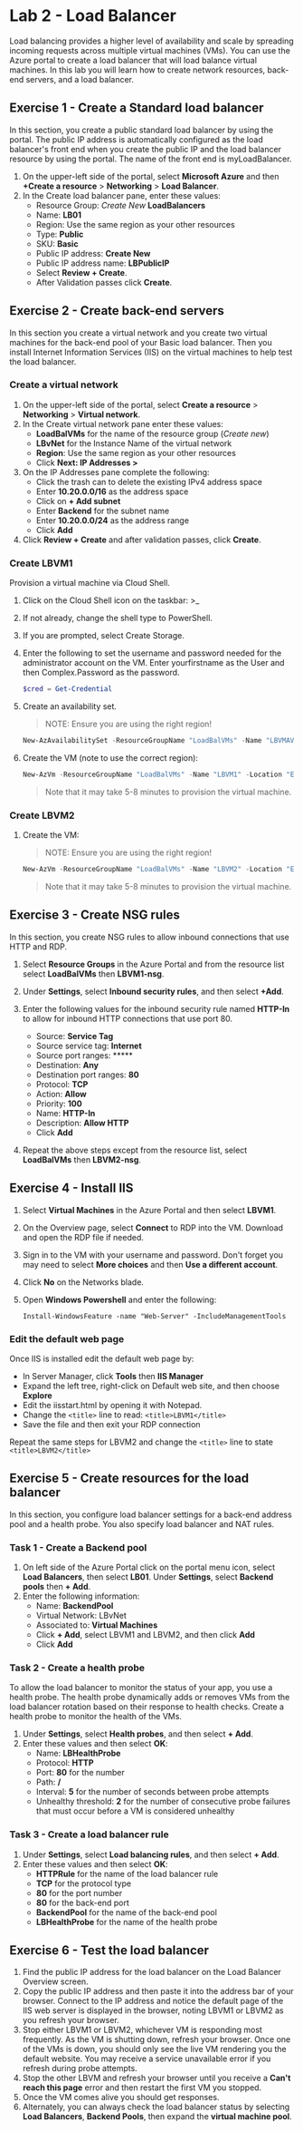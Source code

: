 # Lab 2 - Load Balancer

Load balancing provides a higher level of availability and scale by spreading incoming requests across multiple virtual machines (VMs). You can use the Azure portal to create a load balancer that will load balance virtual machines. In this lab you will learn how to create network resources, back-end servers, and a load balancer.

## Exercise 1 - Create a Standard load balancer

In this section, you create a public standard load balancer by using the portal. The public IP address is automatically configured as the load balancer's front end when you create the public IP and the load balancer resource by using the portal. The name of the front end is myLoadBalancer.

1. On the upper-left side of the portal, select **Microsoft Azure** and then  **+Create a resource** > **Networking** > **Load Balancer**.
2. In the Create load balancer pane, enter these values:
    * Resource Group: *Create New* **LoadBalancers**
    * Name: **LB01**
    * Region: Use the same region as your other resources
    * Type: **Public**
    * SKU: **Basic**
    * Public IP address: **Create New**
    * Public IP address name: **LBPublicIP**
    * Select **Review + Create**.
    * After Validation passes click **Create**.

## Exercise 2 - Create back-end servers

In this section you create a virtual network and you create two virtual machines for the back-end pool of your Basic load balancer. Then you install Internet Information Services (IIS) on the virtual machines to help test the load balancer.

### Create a virtual network

1. On the upper-left side of the portal, select **Create a resource** > **Networking** > **Virtual network**.
2. In the Create virtual network pane enter these values:
    * **LoadBalVMs** for the name of the resource group (*Create new*)
    * **LBvNet** for the Instance Name of the virtual network
    * **Region**: Use the same region as your other resources
    * Click **Next:  IP Addresses >**
3. On the IP Addresses pane complete the following:
    * Click the trash can to delete the existing IPv4 address space
    * Enter **10.20.0.0/16** as the address space
    * Click on **+ Add subnet**
    * Enter **Backend** for the subnet name
    * Enter **10.20.0.0/24** as the address range
    * Click **Add**
4. Click **Review + Create** and after validation passes, click **Create**.

### Create LBVM1

Provision a virtual machine via Cloud Shell.

1. Click on the Cloud Shell icon on the taskbar: >_
2. If not already, change the shell type to PowerShell.
3. If you are prompted, select Create Storage.
4. Enter the following to set the username and password needed for the administrator account on the VM. Enter yourfirstname as the User and then Complex.Password as the password.

    ```powershell
    $cred = Get-Credential
    ```

5. Create an availability set.

    > NOTE: Ensure you are using the right region!

    ```powershell
    New-AzAvailabilitySet -ResourceGroupName "LoadBalVMs" -Name "LBVMAVSet" -Location "EastUS" -Sku "Aligned" -PlatformFaultDomainCount 2 -PlatformUpdateDomainCount 3
6. Create the VM (note to use the correct region):
    ```powershell
    New-AzVm -ResourceGroupName "LoadBalVMs" -Name "LBVM1" -Location "EastUS" -VirtualNetworkName "LBvNet" -SubnetName "Backend" -SecurityGroupName "LBVM1-nsg" -PublicIpAddressName "LBVM1-ip" -Credential $cred -size Standard_DS2_v2 -AvailabilitySetName "LBVMAVSet"
    ```
    > Note that it may take 5-8 minutes to provision the virtual machine.

### Create LBVM2

1. Create the VM:

    > NOTE: Ensure you are using the right region!

    ```powershell
    New-AzVm -ResourceGroupName "LoadBalVMs" -Name "LBVM2" -Location "EastUS" -VirtualNetworkName "LBvNet" -SubnetName "Backend" -SecurityGroupName "LBVM2-nsg" -PublicIpAddressName "LBVM2-ip" -Credential $cred -size Standard_DS2_v2 -AvailabilitySetName "LBVMAVSet"
    ```

    > Note that it may take 5-8 minutes to provision the virtual machine.

## Exercise 3 - Create NSG rules

In this section, you create NSG rules to allow inbound connections that use HTTP and RDP.

1. Select **Resource Groups** in the Azure Portal and from the resource list select **LoadBalVMs** then **LBVM1-nsg**.
2. Under **Settings**, select **Inbound security rules**, and then select **+Add**.
3. Enter the following values for the inbound security rule named **HTTP-In** to allow for inbound HTTP connections that use port 80.
    * Source: **Service Tag**
    * Source service tag: **Internet**
    * Source port ranges: *****
    * Destination: **Any**
    * Destination port ranges: **80**
    * Protocol: **TCP**
    * Action: **Allow**
    * Priority: **100**
    * Name: **HTTP-In**
    * Description: **Allow HTTP**
    * Click **Add**

4. Repeat the above steps except from the resource list, select **LoadBalVMs** then **LBVM2-nsg**.

## Exercise 4 - Install IIS

1. Select **Virtual Machines** in the Azure Portal and then select **LBVM1**.
2. On the Overview page, select **Connect** to RDP into the VM.  Download and open the RDP file if needed.
3. Sign in to the VM with your username and password.  Don't forget you may need to select **More choices** and then **Use a different account**.
4. Click **No** on the Networks blade.
5. Open **Windows Powershell** and enter the following:

    `Install-WindowsFeature -name "Web-Server" -IncludeManagementTools`

### Edit the default web page

Once IIS is installed edit the default web page by:

* In Server Manager, click **Tools** then **IIS Manager**
* Expand the left tree, right-click on Default web site, and then choose **Explore**
* Edit the iisstart.html by opening it with Notepad.
* Change the `<title>` line to read: `<title>LBVM1</title>`
* Save the file and then exit your RDP connection

Repeat the same steps for LBVM2 and change the `<title>` line to state `<title>LBVM2</title>`

## Exercise 5 -  Create resources for the load balancer

In this section, you configure load balancer settings for a back-end address pool and a health probe. You also specify load balancer and NAT rules.

### Task 1 - Create a Backend pool

1. On left side of the Azure Portal click on the portal menu icon, select **Load Balancers**, then select **LB01**. Under **Settings**, select **Backend pools** then **+ Add**.
2. Enter the following information:
    * Name: **BackendPool**
    * Virtual Network: LBvNet
    * Associated to: **Virtual Machines**
    * Click **+ Add**, select LBVM1 and LBVM2, and then click **Add**
    * Click **Add**

### Task 2 - Create a health probe

To allow the load balancer to monitor the status of your app, you use a health probe. The health probe dynamically adds or removes VMs from the load balancer rotation based on their response to health checks. Create a health probe to monitor the health of the VMs.

1. Under **Settings**, select **Health probes**, and then select **+ Add**.
2. Enter these values and then select **OK**:
    * Name: **LBHealthProbe**
    * Protocol: **HTTP**
    * Port: **80** for the  number
    * Path: **/**
    * Interval: **5** for the number of seconds between probe attempts
    * Unhealthy threshold: **2** for the number of consecutive probe failures that must occur before a VM is considered unhealthy

### Task 3 - Create a load balancer rule

1. Under **Settings**, select **Load balancing rules**, and then select **+ Add**.
2. Enter these values and then select **OK**:
    * **HTTPRule** for the name of the load balancer rule
    * **TCP** for the protocol type
    * **80** for the port number
    * **80** for the back-end port
    * **BackendPool** for the name of the back-end pool
    * **LBHealthProbe** for the name of the health probe

## Exercise 6 -  Test the load balancer

1. Find the public IP address for the load balancer on the Load Balancer Overview screen.
2. Copy the public IP address and then paste it into the address bar of your browser. Connect to the IP address and notice the default page of the IIS web server is displayed in the browser, noting LBVM1 or LBVM2 as you refresh your browser.
3. Stop either LBVM1 or LBVM2, whichever VM is responding most frequently.  As the VM is shutting down, refresh your browser.  Once one of the VMs is down, you should only see the live VM rendering you the default website.  You may receive a service unavailable error if you refresh during probe attempts.
4. Stop the other LBVM and refresh your browser until you receive a **Can't reach this page** error and then restart the first VM you stopped.
5. Once the VM comes alive you should get responses.
6. Alternately, you can always check the load balancer status by selecting **Load Balancers**, **Backend Pools**, then expand the **virtual machine pool**.
